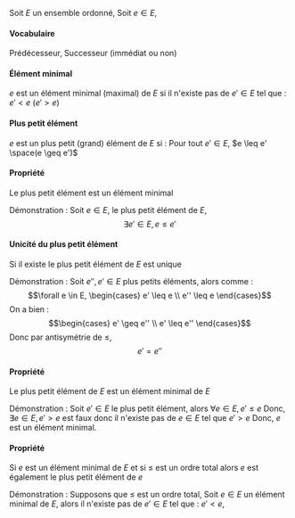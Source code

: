 Soit $E$ un ensemble ordonné, 
Soit $e \in E$,
#### Vocabulaire
Prédécesseur, Successeur (immédiat ou non)

#### Élément minimal
$e$ est un élément minimal (maximal) de $E$ si il n'existe pas de $e'\in E$ tel que : $e' < e$ ($e'>e$)

#### Plus petit élément
$e$ est un plus petit (grand) élément de $E$ si : Pour tout $e' \in E$, $e \leq e' \space(e \geq e')$

#### Propriété
Le plus petit élément est un élément minimal

Démonstration : 
Soit $e\in E$, le plus petit élément de $E$, 
$$\exists e' \in E, e \leq e'$$

#### Unicité du plus petit élément
Si il existe le plus petit élément de $E$ est unique

Démonstration : 
Soit $e'', e' \in E$ plus petits éléments, alors comme : 
$$\forall e \in E, \begin{cases}
e' \leq e \\
e'' \leq e
\end{cases}$$
On a bien : 
$$\begin{cases}
e' \geq e''  \\
 e' \leq e''
\end{cases}$$
Donc par antisymétrie de $\leq$, 
$$e' = e''$$


#### Propriété
Le plus petit élément de $E$ est un élément minimal de $E$

Démonstration : 
Soit $e' \in E$ le plus petit élément, alors $\forall e \in E, e' \leq e$
Donc, $\exists e \in E, e' > e$ est faux donc il n'existe pas de $e \in E$ tel que $e' > e$ 
Donc, $e$ est un élément minimal. 

#### Propriété
Si $e$ est un élément minimal de $E$ et si $\leq$ est un ordre total alors $e$ est également le plus petit élément de $e$

Démonstration : 
Supposons que $\leq$ est un ordre total,
Soit $e \in E$ un élément minimal de $E$,
alors il n'existe pas de $e' \in E$ tel que : $e' < e$, 
